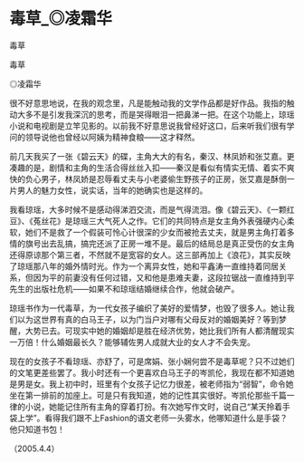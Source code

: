 # 毒草_◎凌霜华

毒草

毒草

◎凌霜华

很不好意思地说，在我的观念里，凡是能触动我的文学作品都是好作品。我指的触动大多不是引发我深沉的思考，而是哭得眼泪一把鼻涕一把。在这个功能上，琼瑶小说和电视剧是立竿见影的。以前我不好意思说我曾经好这口，后来听我们很有学问的领导说他也曾经以阿姨为精神食粮——这才释然。

前几天我买了一张《碧云天》的碟，主角大大的有名，秦汉、林凤娇和张艾嘉。更凑趣的是，剧情和主角的生活合得丝丝入扣——秦汉是看似有情实无情、着实不爽快的负心男子，林凤娇是忍辱看丈夫与小老婆偷生野孩子的正房，张艾嘉是酥倒一片男人的魅力女性，说实话，当年的她确实也是这样的。

我看琼瑶，大多时候不是感动得涕泗交流，而是气得流泪。像《碧云天》、《一颗红豆》、《菟丝花》是琼瑶三大气死人之作。它们的共同特点是女主角外表强硬内心柔软，她们不是救了一个假装可怜心计很深的少女而被抢去丈夫，就是男主角打着多情的旗号出去乱搞，搞完还派了正房一堆不是。最后的结局总是真正受伤的女主角还得原谅那个第三者，不然就不是宽容的女人。这三部再加上《浪花》，其实反映了琼瑶那八年的婚外情时光。作为一个离异女性，她和平鑫涛一直维持着同居关系，但因为平的前妻没有任何过错，又和他是患难夫妻，这段拉锯战一直维持到平先生的出版社危机——如果不和琼瑶结婚继续合作，他就会破产。

琼瑶书作为一代毒草，为一代女孩子编织了美好的爱情梦，也毁了很多人。她让我们以为这世界有真的白马王子，以为门当户对哪有父母反对的婚姻美好？等到梦醒，大势已去。可现实中她的婚姻却是胜在经济优势，她比我们所有人都清醒现实一万倍！什么婚姻最长久？能够辅佐男人成就大业的女人才不会失宠。

现在的女孩子不看琼瑶、亦舒了，可是席娟、张小娴何尝不是毒草呢？只不过她们的文笔更差些罢了。我小时还有一个更喜欢白马王子的岑凯伦，我现在都不知道她是男是女。我上初中时，班里有个女孩子记忆力很差，被老师指为“弱智”，命令她坐在第一排前的加座上。可是只有我知道，她的记性其实很好。岑凯伦那些千篇一律的小说，她能记住所有主角的穿着打扮。有次她写作文时，说自己“某天拎着手袋上学”。看得我们跟不上Fashion的语文老师一头雾水，他哪知道什么是手袋？他只知道书包！

（2005.4.4）